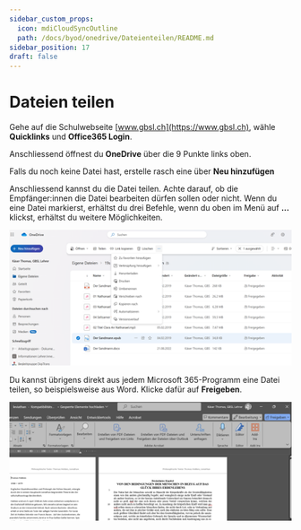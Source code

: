 ```yaml
---
sidebar_custom_props:
  icon: mdiCloudSyncOutline
  path: /docs/byod/onedrive/Dateienteilen/README.md
sidebar_position: 17
draft: false
---
```


# Dateien teilen

Gehe auf die Schulwebseite [www.gbsl.ch](https://www.gbsl.ch), wähle __Quicklinks__ und __Office365 Login__.

Anschliessend öffnest du **OneDrive** über die 9 Punkte links oben.

Falls du noch keine Datei hast, erstelle rasch eine über __Neu hinzufügen__

Anschliessend kannst du die Datei teilen. Achte darauf, ob die Empfänger:innen die Datei bearbeiten dürfen sollen oder nicht.
Wenn du eine Datei markierst, erhältst du drei Befehle, wenn du oben im Menü auf __...__ klickst, erhältst du weitere Möglichkeiten.

![](OneDriveDateiteilen1.png)

Du kannst übrigens direkt aus jedem Microsoft 365-Programm eine Datei teilen, so beispielsweise aus Word. Klicke dafür auf __Freigeben__.

![](WordDateiteilen1.png)